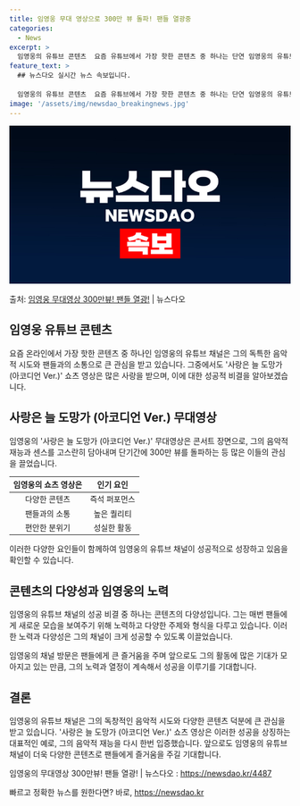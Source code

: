 ```yaml
---
title: 임영웅 무대 영상으로 300만 뷰 돌파! 팬들 열광중
categories:
  - News
excerpt: >
  임영웅의 유튜브 콘텐츠  요즘 유튜브에서 가장 핫한 콘텐츠 중 하나는 단연 임영웅의 유튜브 채널에서 볼 수 …
feature_text: >
  ## 뉴스다오 실시간 뉴스 속보입니다.

  임영웅의 유튜브 콘텐츠  요즘 유튜브에서 가장 핫한 콘텐츠 중 하나는 단연 임영웅의 유튜브 채널에서 볼 수 …
image: '/assets/img/newsdao_breakingnews.jpg'
---
```


![뉴스다오 속보](/assets/img/newsdao_breakingnews.jpg)

<p>출처: <a href="https://newsdao.kr/4487" rel="dofollow">임영웅 무대영상 300만뷰! 팬들 열광!</a> | 뉴스다오</p>

<h2 data-ke-size="size26">임영웅 유튜브 콘텐츠</h2>
<p data-ke-size="size16">요즘 온라인에서 가장 핫한 콘텐츠 중 하나인 임영웅의 유튜브 채널은 그의 독특한 음악적 시도와 팬들과의 소통으로 큰 관심을 받고 있습니다. 그중에서도 '사랑은 늘 도망가 (아코디언 Ver.)' 쇼츠 영상은 많은 사랑을 받으며, 이에 대한 성공적 비결을 알아보겠습니다.</p>

<h2 data-ke-size="size26">사랑은 늘 도망가 (아코디언 Ver.) 무대영상</h2>
<p data-ke-size="size16">임영웅의 '사랑은 늘 도망가 (아코디언 Ver.)' 무대영상은 콘서트 장면으로, 그의 음악적 재능과 센스를 고스란히 담아내며 단기간에 300만 뷰를 돌파하는 등 많은 이들의 관심을 끌었습니다.</p>

<table>
	<thead>
		<tr>
			<th style="text-align: center;">임영웅의 쇼츠 영상은</th>
			<th style="text-align: center;">인기 요인</th>
		</tr>
	</thead>
	<tbody>
		<tr>
			<td style="text-align: center;">다양한 콘텐츠</td>
			<td style="text-align: center;">즉석 퍼포먼스</td>
		</tr>
		<tr>
			<td style="text-align: center;">팬들과의 소통</td>
			<td style="text-align: center;">높은 퀄리티</td>
		</tr>
		<tr>
			<td style="text-align: center;">편안한 분위기</td>
			<td style="text-align: center;">성실한 활동</td>
		</tr>
	</tbody>
</table>
<p data-ke-size="size16">이러한 다양한 요인들이 함께하여 임영웅의 유튜브 채널이 성공적으로 성장하고 있음을 확인할 수 있습니다.</p>

<h2 data-ke-size="size26">콘텐츠의 다양성과 임영웅의 노력</h2>
<p data-ke-size="size16">임영웅의 유튜브 채널의 성공 비결 중 하나는 콘텐츠의 다양성입니다. 그는 매번 팬들에게 새로운 모습을 보여주기 위해 노력하고 다양한 주제와 형식을 다루고 있습니다. 이러한 노력과 다양성은 그의 채널이 크게 성공할 수 있도록 이끌었습니다.</p>

<p data-ke-size="size16">임영웅의 채널 방문은 팬들에게 큰 즐거움을 주며 앞으로도 그의 활동에 많은 기대가 모아지고 있는 만큼, 그의 노력과 열정이 계속해서 성공을 이루기를 기대합니다.</p>

<h2 data-ke-size="size26">결론</h2>
<p data-ke-size="size16">임영웅의 유튜브 채널은 그의 독창적인 음악적 시도와 다양한 콘텐츠 덕분에 큰 관심을 받고 있습니다. '사랑은 늘 도망가 (아코디언 Ver.)' 쇼츠 영상은 이러한 성공을 상징하는 대표적인 예로, 그의 음악적 재능을 다시 한번 입증했습니다. 앞으로도 임영웅의 유튜브 채널이 더욱 다양한 콘텐츠로 팬들에게 즐거움을 주길 기대합니다.</p>

<p data-ke-size="size16">임영웅의 무대영상 300만뷰! 팬들 열광! | 뉴스다오 : <a href="https://newsdao.kr/4487">https://newsdao.kr/4487</a></p> 

빠르고 정확한 뉴스를 원한다면? 바로, <a href="https://newsdao.kr" rel="dofollow">https://newsdao.kr</a>


    
